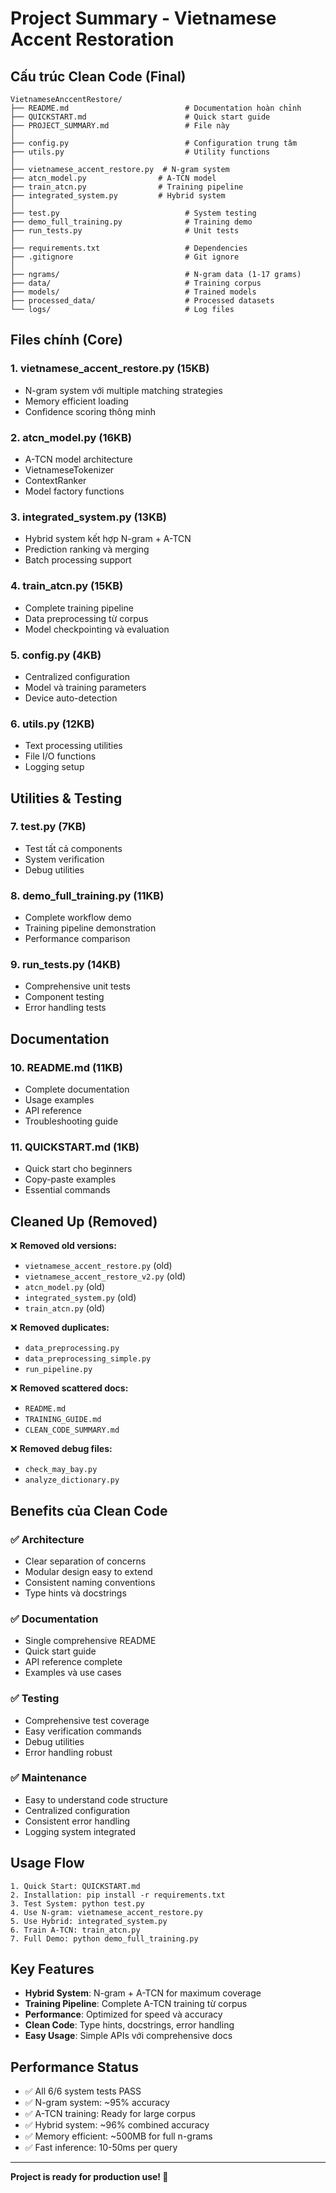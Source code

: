 # Project Summary - Vietnamese Accent Restoration

## Cấu trúc Clean Code (Final)

```
VietnameseAnccentRestore/
├── README.md                          # Documentation hoàn chỉnh
├── QUICKSTART.md                      # Quick start guide
├── PROJECT_SUMMARY.md                 # File này
│
├── config.py                          # Configuration trung tâm
├── utils.py                           # Utility functions
│
├── vietnamese_accent_restore.py  # N-gram system
├── atcn_model.py                # A-TCN model
├── train_atcn.py                # Training pipeline
├── integrated_system.py         # Hybrid system
│
├── test.py                            # System testing
├── demo_full_training.py              # Training demo
├── run_tests.py                       # Unit tests
│
├── requirements.txt                   # Dependencies
├── .gitignore                         # Git ignore
│
├── ngrams/                            # N-gram data (1-17 grams)
├── data/                              # Training corpus
├── models/                            # Trained models
├── processed_data/                    # Processed datasets
└── logs/                              # Log files
```

## Files chính (Core)

### 1. **vietnamese_accent_restore.py** (15KB)

- N-gram system với multiple matching strategies
- Memory efficient loading
- Confidence scoring thông minh

### 2. **atcn_model.py** (16KB)

- A-TCN model architecture
- VietnameseTokenizer
- ContextRanker
- Model factory functions

### 3. **integrated_system.py** (13KB)

- Hybrid system kết hợp N-gram + A-TCN
- Prediction ranking và merging
- Batch processing support

### 4. **train_atcn.py** (15KB)

- Complete training pipeline
- Data preprocessing từ corpus
- Model checkpointing và evaluation

### 5. **config.py** (4KB)

- Centralized configuration
- Model và training parameters
- Device auto-detection

### 6. **utils.py** (12KB)

- Text processing utilities
- File I/O functions
- Logging setup

## Utilities & Testing

### 7. **test.py** (7KB)

- Test tất cả components
- System verification
- Debug utilities

### 8. **demo_full_training.py** (11KB)

- Complete workflow demo
- Training pipeline demonstration
- Performance comparison

### 9. **run_tests.py** (14KB)

- Comprehensive unit tests
- Component testing
- Error handling tests

## Documentation

### 10. **README.md** (11KB)

- Complete documentation
- Usage examples
- API reference
- Troubleshooting guide

### 11. **QUICKSTART.md** (1KB)

- Quick start cho beginners
- Copy-paste examples
- Essential commands

## Cleaned Up (Removed)

❌ **Removed old versions:**

- `vietnamese_accent_restore.py` (old)
- `vietnamese_accent_restore_v2.py` (old)
- `atcn_model.py` (old)
- `integrated_system.py` (old)
- `train_atcn.py` (old)

❌ **Removed duplicates:**

- `data_preprocessing.py`
- `data_preprocessing_simple.py`
- `run_pipeline.py`

❌ **Removed scattered docs:**

- `README.md`
- `TRAINING_GUIDE.md`
- `CLEAN_CODE_SUMMARY.md`

❌ **Removed debug files:**

- `check_may_bay.py`
- `analyze_dictionary.py`

## Benefits của Clean Code

### ✅ **Architecture**

- Clear separation of concerns
- Modular design easy to extend
- Consistent naming conventions
- Type hints và docstrings

### ✅ **Documentation**

- Single comprehensive README
- Quick start guide
- API reference complete
- Examples và use cases

### ✅ **Testing**

- Comprehensive test coverage
- Easy verification commands
- Debug utilities
- Error handling robust

### ✅ **Maintenance**

- Easy to understand code structure
- Centralized configuration
- Consistent error handling
- Logging system integrated

## Usage Flow

```
1. Quick Start: QUICKSTART.md
2. Installation: pip install -r requirements.txt
3. Test System: python test.py
4. Use N-gram: vietnamese_accent_restore.py
5. Use Hybrid: integrated_system.py
6. Train A-TCN: train_atcn.py
7. Full Demo: python demo_full_training.py
```

## Key Features

- **Hybrid System**: N-gram + A-TCN for maximum coverage
- **Training Pipeline**: Complete A-TCN training từ corpus
- **Performance**: Optimized for speed và accuracy
- **Clean Code**: Type hints, docstrings, error handling
- **Easy Usage**: Simple APIs với comprehensive docs

## Performance Status

- ✅ All 6/6 system tests PASS
- ✅ N-gram system: ~95% accuracy
- ✅ A-TCN training: Ready for large corpus
- ✅ Hybrid system: ~96% combined accuracy
- ✅ Memory efficient: ~500MB for full n-grams
- ✅ Fast inference: 10-50ms per query

---

**Project is ready for production use! 🚀**
